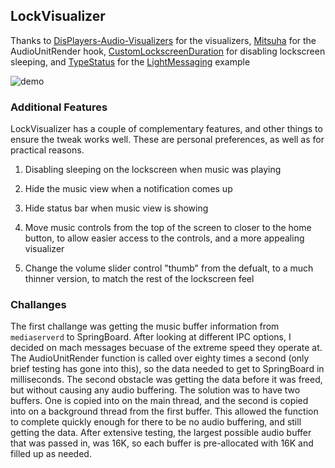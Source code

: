 ## LockVisualizer

Thanks to [DisPlayers-Audio-Visualizers](https://github.com/agilie/DisPlayers-Audio-Visualizers) for the visualizers, [Mitsuha](https://github.com/c0ldra1n/Mitsuha) for the AudioUnitRender hook, [CustomLockscreenDuration](https://github.com/Nosskirneh/CustomLockscreenDuration) for disabling lockscreen sleeping, and [TypeStatus](https://github.com/hbang/TypeStatus) for the [LightMessaging](https://github.com/rpetrich/LightMessaging) example


![demo](https://raw.githubusercontent.com/ipadkid358/LockVisualizer/master/demo.jpeg)

### Additional Features

LockVisualizer has a couple of complementary features, and other things to ensure the tweak works well. These are personal preferences, as well as for practical reasons.

1. Disabling sleeping on the lockscreen when music was playing

2. Hide the music view when a notification comes up

3. Hide status bar when music view is showing

4. Move music controls from the top of the screen to closer to the home button, to allow easier access to the controls, and a more appealing visualizer

5. Change the volume slider control "thumb" from the defualt, to a much thinner version, to match the rest of the lockscreen feel

### Challanges

The first challange was getting the music buffer information from `mediaserverd` to SpringBoard. After looking at different IPC options, I decided on mach messages becuase of the extreme speed they operate at. The AudioUnitRender function is called over eighty times a second (only brief testing has gone into this), so the data needed to get to SpringBoard in milliseconds. The second obstacle was getting the data before it was freed, but without causing any audio buffering. The solution was to have two buffers. One is copied into on the main thread, and the second is copied into on a background thread from the first buffer. This allowed the function to complete quickly enough for there to be no audio buffering, and still getting the data. After extensive testing, the largest possible audio buffer that was passed in, was 16K, so each buffer is pre-allocated with 16K and filled up as needed.
